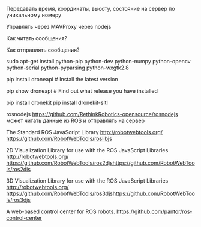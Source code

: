 
Передавать время, координаты, высоту, состояние на сервер по уникальному номеру

Управлять через MAVProxy через nodejs

Как читать сообщения?

Как отправлять сообщения?



sudo apt-get install python-pip python-dev python-numpy python-opencv python-serial python-pyparsing python-wxgtk2.8

pip install droneapi    # Install the latest version

pip show droneapi    # Find out what release you have installed


pip install dronekit
pip install dronekit-sitl



rosnodejs
https://github.com/RethinkRobotics-opensource/rosnodejs
может читать данные из ROS и отправлять на сервер

The Standard ROS JavaScript Library http://robotwebtools.org/
https://github.com/RobotWebTools/roslibjs


2D Visualization Library for use with the ROS JavaScript Libraries http://robotwebtools.org/
https://github.com/RobotWebTools/ros2djshttps://github.com/RobotWebTools/ros2djs

3D Visualization Library for use with the ROS JavaScript Libraries http://robotwebtools.org/
https://github.com/RobotWebTools/ros3djshttps://github.com/RobotWebTools/ros3djs


A web-based control center for ROS robots.
https://github.com/pantor/ros-control-center


